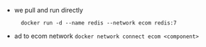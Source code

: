 - we pull and run directly
  ```
    docker run -d --name redis --network ecom redis:7
  ```


- ad to ecom network
    ```docker network connect ecom <component>```

